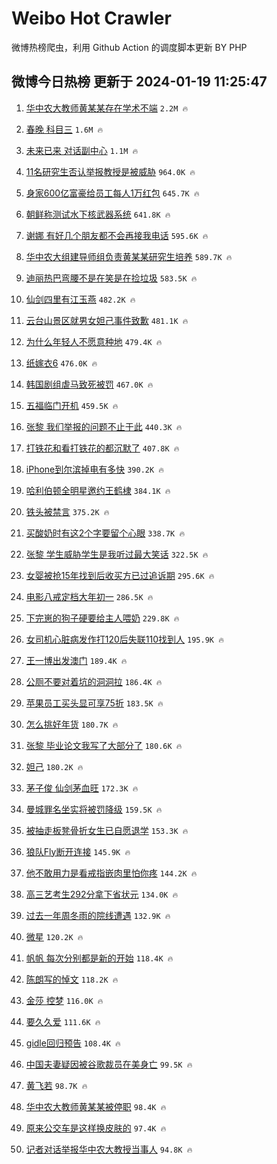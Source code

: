# Weibo Hot Crawler 



微博热榜爬虫，利用 Github Action 的调度脚本更新 BY PHP 


## 微博今日热榜 更新于 2024-01-19 11:25:47 
1. [华中农大教师黄某某存在学术不端](https://s.weibo.com/weibo?q=%23%E5%8D%8E%E4%B8%AD%E5%86%9C%E5%A4%A7%E6%95%99%E5%B8%88%E9%BB%84%E6%9F%90%E6%9F%90%E5%AD%98%E5%9C%A8%E5%AD%A6%E6%9C%AF%E4%B8%8D%E7%AB%AF%23&t=31&band_rank=1&Refer=top) `2.2M 🔥` 

1. [春晚 科目三](https://s.weibo.com/weibo?q=%E6%98%A5%E6%99%9A%20%E7%A7%91%E7%9B%AE%E4%B8%89&t=31&band_rank=2&Refer=top) `1.6M 🔥` 

1. [未来已来 对话副中心](https://s.weibo.com/weibo?q=%23%E6%9C%AA%E6%9D%A5%E5%B7%B2%E6%9D%A5%20%E5%AF%B9%E8%AF%9D%E5%89%AF%E4%B8%AD%E5%BF%83%23&t=31&band_rank=3&Refer=top) `1.1M 🔥` 

1. [11名研究生否认举报教授是被威胁](https://s.weibo.com/weibo?q=%2311%E5%90%8D%E7%A0%94%E7%A9%B6%E7%94%9F%E5%90%A6%E8%AE%A4%E4%B8%BE%E6%8A%A5%E6%95%99%E6%8E%88%E6%98%AF%E8%A2%AB%E5%A8%81%E8%83%81%23&t=31&band_rank=4&Refer=top) `964.0K 🔥` 

1. [身家600亿富豪给员工每人1万红包](https://s.weibo.com/weibo?q=%23%E8%BA%AB%E5%AE%B6600%E4%BA%BF%E5%AF%8C%E8%B1%AA%E7%BB%99%E5%91%98%E5%B7%A5%E6%AF%8F%E4%BA%BA1%E4%B8%87%E7%BA%A2%E5%8C%85%23&t=31&band_rank=5&Refer=top) `645.7K 🔥` 

1. [朝鲜称测试水下核武器系统](https://s.weibo.com/weibo?q=%23%E6%9C%9D%E9%B2%9C%E7%A7%B0%E6%B5%8B%E8%AF%95%E6%B0%B4%E4%B8%8B%E6%A0%B8%E6%AD%A6%E5%99%A8%E7%B3%BB%E7%BB%9F%23&t=31&band_rank=6&Refer=top) `641.8K 🔥` 

1. [谢娜 有好几个朋友都不会再接我电话](https://s.weibo.com/weibo?q=%E8%B0%A2%E5%A8%9C%20%E6%9C%89%E5%A5%BD%E5%87%A0%E4%B8%AA%E6%9C%8B%E5%8F%8B%E9%83%BD%E4%B8%8D%E4%BC%9A%E5%86%8D%E6%8E%A5%E6%88%91%E7%94%B5%E8%AF%9D&t=31&band_rank=7&Refer=top) `595.6K 🔥` 

1. [华中农大组建导师组负责黄某某研究生培养](https://s.weibo.com/weibo?q=%23%E5%8D%8E%E4%B8%AD%E5%86%9C%E5%A4%A7%E7%BB%84%E5%BB%BA%E5%AF%BC%E5%B8%88%E7%BB%84%E8%B4%9F%E8%B4%A3%E9%BB%84%E6%9F%90%E6%9F%90%E7%A0%94%E7%A9%B6%E7%94%9F%E5%9F%B9%E5%85%BB%23&t=31&band_rank=8&Refer=top) `589.7K 🔥` 

1. [迪丽热巴弯腰不是在笑是在捡垃圾](https://s.weibo.com/weibo?q=%E8%BF%AA%E4%B8%BD%E7%83%AD%E5%B7%B4%E5%BC%AF%E8%85%B0%E4%B8%8D%E6%98%AF%E5%9C%A8%E7%AC%91%E6%98%AF%E5%9C%A8%E6%8D%A1%E5%9E%83%E5%9C%BE&t=31&band_rank=9&Refer=top) `583.5K 🔥` 

1. [仙剑四里有江玉燕](https://s.weibo.com/weibo?q=%23%E4%BB%99%E5%89%91%E5%9B%9B%E9%87%8C%E6%9C%89%E6%B1%9F%E7%8E%89%E7%87%95%23&t=31&band_rank=10&Refer=top) `482.2K 🔥` 

1. [云台山景区就男女妲己事件致歉](https://s.weibo.com/weibo?q=%23%E4%BA%91%E5%8F%B0%E5%B1%B1%E6%99%AF%E5%8C%BA%E5%B0%B1%E7%94%B7%E5%A5%B3%E5%A6%B2%E5%B7%B1%E4%BA%8B%E4%BB%B6%E8%87%B4%E6%AD%89%23&t=31&band_rank=11&Refer=top) `481.1K 🔥` 

1. [为什么年轻人不愿意种地](https://s.weibo.com/weibo?q=%23%E4%B8%BA%E4%BB%80%E4%B9%88%E5%B9%B4%E8%BD%BB%E4%BA%BA%E4%B8%8D%E6%84%BF%E6%84%8F%E7%A7%8D%E5%9C%B0%23&t=31&band_rank=12&Refer=top) `479.4K 🔥` 

1. [纸嫁衣6](https://s.weibo.com/weibo?q=%E7%BA%B8%E5%AB%81%E8%A1%A36&t=31&band_rank=13&Refer=top) `476.0K 🔥` 

1. [韩国剧组虐马致死被罚](https://s.weibo.com/weibo?q=%E9%9F%A9%E5%9B%BD%E5%89%A7%E7%BB%84%E8%99%90%E9%A9%AC%E8%87%B4%E6%AD%BB%E8%A2%AB%E7%BD%9A&t=31&band_rank=14&Refer=top) `467.0K 🔥` 

1. [五福临门开机](https://s.weibo.com/weibo?q=%E4%BA%94%E7%A6%8F%E4%B8%B4%E9%97%A8%E5%BC%80%E6%9C%BA&t=31&band_rank=15&Refer=top) `459.5K 🔥` 

1. [张黎 我们举报的问题不止于此](https://s.weibo.com/weibo?q=%E5%BC%A0%E9%BB%8E%20%E6%88%91%E4%BB%AC%E4%B8%BE%E6%8A%A5%E7%9A%84%E9%97%AE%E9%A2%98%E4%B8%8D%E6%AD%A2%E4%BA%8E%E6%AD%A4&t=31&band_rank=16&Refer=top) `440.3K 🔥` 

1. [打铁花和看打铁花的都沉默了](https://s.weibo.com/weibo?q=%23%E6%89%93%E9%93%81%E8%8A%B1%E5%92%8C%E7%9C%8B%E6%89%93%E9%93%81%E8%8A%B1%E7%9A%84%E9%83%BD%E6%B2%89%E9%BB%98%E4%BA%86%23&t=31&band_rank=17&Refer=top) `407.8K 🔥` 

1. [iPhone到尔滨掉电有多快](https://s.weibo.com/weibo?q=%23iPhone%E5%88%B0%E5%B0%94%E6%BB%A8%E6%8E%89%E7%94%B5%E6%9C%89%E5%A4%9A%E5%BF%AB%23&t=31&band_rank=18&Refer=top) `390.2K 🔥` 

1. [哈利伯顿全明星邀约王鹤棣](https://s.weibo.com/weibo?q=%23%E5%93%88%E5%88%A9%E4%BC%AF%E9%A1%BF%E5%85%A8%E6%98%8E%E6%98%9F%E9%82%80%E7%BA%A6%E7%8E%8B%E9%B9%A4%E6%A3%A3%23&t=31&band_rank=19&Refer=top) `384.1K 🔥` 

1. [铁头被禁言](https://s.weibo.com/weibo?q=%23%E9%93%81%E5%A4%B4%E8%A2%AB%E7%A6%81%E8%A8%80%23&t=31&band_rank=20&Refer=top) `375.2K 🔥` 

1. [买酸奶时有这2个字要留个心眼](https://s.weibo.com/weibo?q=%23%E4%B9%B0%E9%85%B8%E5%A5%B6%E6%97%B6%E6%9C%89%E8%BF%992%E4%B8%AA%E5%AD%97%E8%A6%81%E7%95%99%E4%B8%AA%E5%BF%83%E7%9C%BC%23&t=31&band_rank=21&Refer=top) `338.7K 🔥` 

1. [张黎 学生威胁学生是我听过最大笑话](https://s.weibo.com/weibo?q=%E5%BC%A0%E9%BB%8E%20%E5%AD%A6%E7%94%9F%E5%A8%81%E8%83%81%E5%AD%A6%E7%94%9F%E6%98%AF%E6%88%91%E5%90%AC%E8%BF%87%E6%9C%80%E5%A4%A7%E7%AC%91%E8%AF%9D&t=31&band_rank=22&Refer=top) `322.5K 🔥` 

1. [女婴被抢15年找到后收买方已过追诉期](https://s.weibo.com/weibo?q=%23%E5%A5%B3%E5%A9%B4%E8%A2%AB%E6%8A%A215%E5%B9%B4%E6%89%BE%E5%88%B0%E5%90%8E%E6%94%B6%E4%B9%B0%E6%96%B9%E5%B7%B2%E8%BF%87%E8%BF%BD%E8%AF%89%E6%9C%9F%23&t=31&band_rank=23&Refer=top) `295.6K 🔥` 

1. [电影八戒定档大年初一](https://s.weibo.com/weibo?q=%23%E7%94%B5%E5%BD%B1%E5%85%AB%E6%88%92%E5%AE%9A%E6%A1%A3%E5%A4%A7%E5%B9%B4%E5%88%9D%E4%B8%80%23&t=31&band_rank=24&Refer=top) `286.5K 🔥` 

1. [下完崽的狗子硬要给主人喂奶](https://s.weibo.com/weibo?q=%23%E4%B8%8B%E5%AE%8C%E5%B4%BD%E7%9A%84%E7%8B%97%E5%AD%90%E7%A1%AC%E8%A6%81%E7%BB%99%E4%B8%BB%E4%BA%BA%E5%96%82%E5%A5%B6%23&t=31&band_rank=25&Refer=top) `229.8K 🔥` 

1. [女司机心脏病发作打120后失联110找到人](https://s.weibo.com/weibo?q=%23%E5%A5%B3%E5%8F%B8%E6%9C%BA%E5%BF%83%E8%84%8F%E7%97%85%E5%8F%91%E4%BD%9C%E6%89%93120%E5%90%8E%E5%A4%B1%E8%81%94110%E6%89%BE%E5%88%B0%E4%BA%BA%23&t=31&band_rank=26&Refer=top) `195.9K 🔥` 

1. [王一博出发澳门](https://s.weibo.com/weibo?q=%E7%8E%8B%E4%B8%80%E5%8D%9A%E5%87%BA%E5%8F%91%E6%BE%B3%E9%97%A8&t=31&band_rank=27&Refer=top) `189.4K 🔥` 

1. [公厕不要对着坑的洞洞拉](https://s.weibo.com/weibo?q=%E5%85%AC%E5%8E%95%E4%B8%8D%E8%A6%81%E5%AF%B9%E7%9D%80%E5%9D%91%E7%9A%84%E6%B4%9E%E6%B4%9E%E6%8B%89&t=31&band_rank=28&Refer=top) `186.4K 🔥` 

1. [苹果员工买头显可享75折](https://s.weibo.com/weibo?q=%23%E8%8B%B9%E6%9E%9C%E5%91%98%E5%B7%A5%E4%B9%B0%E5%A4%B4%E6%98%BE%E5%8F%AF%E4%BA%AB75%E6%8A%98%23&t=31&band_rank=29&Refer=top) `183.5K 🔥` 

1. [怎么挑好年货](https://s.weibo.com/weibo?q=%23%E6%80%8E%E4%B9%88%E6%8C%91%E5%A5%BD%E5%B9%B4%E8%B4%A7%23&t=31&band_rank=30&Refer=top) `180.7K 🔥` 

1. [张黎 毕业论文我写了大部分了](https://s.weibo.com/weibo?q=%E5%BC%A0%E9%BB%8E%20%E6%AF%95%E4%B8%9A%E8%AE%BA%E6%96%87%E6%88%91%E5%86%99%E4%BA%86%E5%A4%A7%E9%83%A8%E5%88%86%E4%BA%86&t=31&band_rank=31&Refer=top) `180.6K 🔥` 

1. [妲己](https://s.weibo.com/weibo?q=%E5%A6%B2%E5%B7%B1&t=31&band_rank=32&Refer=top) `180.2K 🔥` 

1. [茅子俊 仙剑茅血旺](https://s.weibo.com/weibo?q=%E8%8C%85%E5%AD%90%E4%BF%8A%20%E4%BB%99%E5%89%91%E8%8C%85%E8%A1%80%E6%97%BA&t=31&band_rank=33&Refer=top) `172.3K 🔥` 

1. [曼城罪名坐实将被罚降级](https://s.weibo.com/weibo?q=%23%E6%9B%BC%E5%9F%8E%E7%BD%AA%E5%90%8D%E5%9D%90%E5%AE%9E%E5%B0%86%E8%A2%AB%E7%BD%9A%E9%99%8D%E7%BA%A7%23&t=31&band_rank=34&Refer=top) `159.5K 🔥` 

1. [被抽走板凳骨折女生已自愿退学](https://s.weibo.com/weibo?q=%23%E8%A2%AB%E6%8A%BD%E8%B5%B0%E6%9D%BF%E5%87%B3%E9%AA%A8%E6%8A%98%E5%A5%B3%E7%94%9F%E5%B7%B2%E8%87%AA%E6%84%BF%E9%80%80%E5%AD%A6%23&t=31&band_rank=35&Refer=top) `153.3K 🔥` 

1. [狼队Fly断开连接](https://s.weibo.com/weibo?q=%23%E7%8B%BC%E9%98%9FFly%E6%96%AD%E5%BC%80%E8%BF%9E%E6%8E%A5%23&t=31&band_rank=36&Refer=top) `145.9K 🔥` 

1. [他不敢用力是看戒指嵌肉里怕你疼](https://s.weibo.com/weibo?q=%23%E4%BB%96%E4%B8%8D%E6%95%A2%E7%94%A8%E5%8A%9B%E6%98%AF%E7%9C%8B%E6%88%92%E6%8C%87%E5%B5%8C%E8%82%89%E9%87%8C%E6%80%95%E4%BD%A0%E7%96%BC%23&t=31&band_rank=37&Refer=top) `144.2K 🔥` 

1. [高三艺考生292分拿下省状元](https://s.weibo.com/weibo?q=%23%E9%AB%98%E4%B8%89%E8%89%BA%E8%80%83%E7%94%9F292%E5%88%86%E6%8B%BF%E4%B8%8B%E7%9C%81%E7%8A%B6%E5%85%83%23&t=31&band_rank=38&Refer=top) `134.0K 🔥` 

1. [过去一年周冬雨的院线遭遇](https://s.weibo.com/weibo?q=%E8%BF%87%E5%8E%BB%E4%B8%80%E5%B9%B4%E5%91%A8%E5%86%AC%E9%9B%A8%E7%9A%84%E9%99%A2%E7%BA%BF%E9%81%AD%E9%81%87&t=31&band_rank=39&Refer=top) `132.9K 🔥` 

1. [微星](https://s.weibo.com/weibo?q=%E5%BE%AE%E6%98%9F&t=31&band_rank=40&Refer=top) `120.2K 🔥` 

1. [帆帆 每次分别都是新的开始](https://s.weibo.com/weibo?q=%E5%B8%86%E5%B8%86%20%E6%AF%8F%E6%AC%A1%E5%88%86%E5%88%AB%E9%83%BD%E6%98%AF%E6%96%B0%E7%9A%84%E5%BC%80%E5%A7%8B&t=31&band_rank=41&Refer=top) `118.4K 🔥` 

1. [陈朗写的悼文](https://s.weibo.com/weibo?q=%E9%99%88%E6%9C%97%E5%86%99%E7%9A%84%E6%82%BC%E6%96%87&t=31&band_rank=42&Refer=top) `118.2K 🔥` 

1. [金莎 控梦](https://s.weibo.com/weibo?q=%E9%87%91%E8%8E%8E%20%E6%8E%A7%E6%A2%A6&t=31&band_rank=43&Refer=top) `116.0K 🔥` 

1. [要久久爱](https://s.weibo.com/weibo?q=%E8%A6%81%E4%B9%85%E4%B9%85%E7%88%B1&t=31&band_rank=44&Refer=top) `111.6K 🔥` 

1. [gidle回归预告](https://s.weibo.com/weibo?q=gidle%E5%9B%9E%E5%BD%92%E9%A2%84%E5%91%8A&t=31&band_rank=45&Refer=top) `108.4K 🔥` 

1. [中国夫妻疑因被谷歌裁员在美身亡](https://s.weibo.com/weibo?q=%23%E4%B8%AD%E5%9B%BD%E5%A4%AB%E5%A6%BB%E7%96%91%E5%9B%A0%E8%A2%AB%E8%B0%B7%E6%AD%8C%E8%A3%81%E5%91%98%E5%9C%A8%E7%BE%8E%E8%BA%AB%E4%BA%A1%23&t=31&band_rank=46&Refer=top) `99.5K 🔥` 

1. [黄飞若](https://s.weibo.com/weibo?q=%E9%BB%84%E9%A3%9E%E8%8B%A5&t=31&band_rank=47&Refer=top) `98.7K 🔥` 

1. [华中农大教师黄某某被停职](https://s.weibo.com/weibo?q=%23%E5%8D%8E%E4%B8%AD%E5%86%9C%E5%A4%A7%E6%95%99%E5%B8%88%E9%BB%84%E6%9F%90%E6%9F%90%E8%A2%AB%E5%81%9C%E8%81%8C%23&t=31&band_rank=48&Refer=top) `98.4K 🔥` 

1. [原来公交车是这样换皮肤的](https://s.weibo.com/weibo?q=%23%E5%8E%9F%E6%9D%A5%E5%85%AC%E4%BA%A4%E8%BD%A6%E6%98%AF%E8%BF%99%E6%A0%B7%E6%8D%A2%E7%9A%AE%E8%82%A4%E7%9A%84%23&t=31&band_rank=49&Refer=top) `97.4K 🔥` 

1. [记者对话举报华中农大教授当事人](https://s.weibo.com/weibo?q=%23%E8%AE%B0%E8%80%85%E5%AF%B9%E8%AF%9D%E4%B8%BE%E6%8A%A5%E5%8D%8E%E4%B8%AD%E5%86%9C%E5%A4%A7%E6%95%99%E6%8E%88%E5%BD%93%E4%BA%8B%E4%BA%BA%23&t=31&band_rank=50&Refer=top) `94.8K 🔥` 

